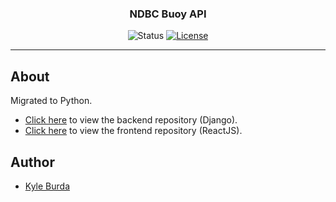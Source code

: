 <h3 align="center">NDBC Buoy API</h3>  

<div align="center">

  ![Status](https://img.shields.io/badge/status-inactive-inactive.svg)
  [![License](https://img.shields.io/github/license/kylejb/capstone-project_backend?style=plastic)](/LICENSE)

</div>

---

## About

Migrated to Python.

- [Click here](https://github.com/kylejb/clairbuoyant_backend) to view the backend repository (Django).
- [Click here](https://github.com/kylejb/clairbuoyant_frontend) to view the frontend repository (ReactJS).

## Author

- [Kyle Burda](https://github.com/kylejb)
